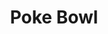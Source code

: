 ---
layout: place
title: "Poke Bowl"
permalink: /california/san-francisco/poke-bowl.html
stateAbbr: CA
stateName: California
cityName: San Francisco
place_id: ChIJlVVmTrp9j4ARsTCnpgaGtLE
photos:
  - name: >-
      places/ChIJlVVmTrp9j4ARsTCnpgaGtLE/photos/AeeoHcJWj6xIWFIJ9N_3PbGEXtcyrIeCHmmLHAnFbCWVZ2R0XIG42sReUyShczAa0cg7XYcDeyzROuc1yXHB3IekFhIHALb3B88RaF9n9Yhm0cFdwcoGCY1ovMgpHmh6ZBi2MEhuyDqCMXrpOrLoQfMnkkD0UPHjYfrvOn9kaXNs40MvRwdNMGyNiZy8zKyFyIX-QqLHFq0gNVYbu70PLROZYWk86Xl28c0QIrfYVPx5QNjVjjXS9vRuA-uPsLjWtBpDoNIFkAVNfZ-tqYZKtICtoe1iFYF62Vg6msqLSYJ457X1W7nmIP2xYNv84OAdm38JgISZR8yTykJsXlaIW8nXRUxgcSc-xDH_rAGAbkkFh-1N52I8UFPwGegB2vIEZGBgRuoLxqM9GL2PmKi8c43zWVZU0vNqwYWHSty-Vr8QSPxAXsH2
    widthPx: 4032
    heightPx: 3024
    authorAttributions:
      - displayName: Dan Quine
        uri: https://maps.google.com/maps/contrib/113764387738684455869
        photoUri: >-
          https://lh3.googleusercontent.com/a-/ALV-UjXHG3FRKU2FSgpvgjERKTBsFbrW6MEbDG_vIZfUrhw2F1mBQcoEZQ=s100-p-k-no-mo
    flagContentUri: >-
      https://www.google.com/local/imagery/report/?cb_client=maps_api_places.places_api&image_key=!1e10!2sCIHM0ogKEICAgID-0vHgrAE&hl=en-US
    googleMapsUri: >-
      https://www.google.com/maps/place//data=!3m4!1e2!3m2!1sCIHM0ogKEICAgID-0vHgrAE!2e10!4m2!3m1!1s0x808f7dba4e665595:0xb1b48606a6a730b1
  - name: >-
      places/ChIJlVVmTrp9j4ARsTCnpgaGtLE/photos/AeeoHcIC2S7v7ZuP46zhmRqPK-rNKZnbQYYEwurrqMVObw_RegyhjAoZhzR7ykX9vlfQz5xbaJHAfZ7BJsW9G5SArB4r3LjsY7V554J11ok8OyL6c7HMQnCy_pJlrWBjV3aXRBe0LobBMCX_VM-0kgDN28H3WNsNXH1qRn7aguRP88hdpfV9n3OnsV31FVl5vZWfcn_NEdG-MJlIgEqLjphbmYAhL5L9Z1lA_NynJ3I5bRCqc0qY8oByk2f0EZJSOQfszXoESzug5YHI9eYqfpgTAJNVs-QkwllHKAqR1-DJLaA8r4B7qYaYTKA_xzdYB_zFtkq4YLvNEZXXd5gpOFfJjuEKLSsKRgV6XjU33QJ8Lhu7eLlxTse5XGwv2Y_6vC0A6wlzYFCZ8pcfCCVnBPDk2kx9391khVkwYXmARXMkuhc
    widthPx: 3024
    heightPx: 4032
    authorAttributions:
      - displayName: Alex Anikin
        uri: https://maps.google.com/maps/contrib/114388505988284048088
        photoUri: >-
          https://lh3.googleusercontent.com/a-/ALV-UjXcE3o0hUEvZwVdVIGt6G4N9SNzROFz40FHE2oh5q5PttXlWosFrg=s100-p-k-no-mo
    flagContentUri: >-
      https://www.google.com/local/imagery/report/?cb_client=maps_api_places.places_api&image_key=!1e10!2sCIHM0ogKEICAgICX5d6SGg&hl=en-US
    googleMapsUri: >-
      https://www.google.com/maps/place//data=!3m4!1e2!3m2!1sCIHM0ogKEICAgICX5d6SGg!2e10!4m2!3m1!1s0x808f7dba4e665595:0xb1b48606a6a730b1
  - name: >-
      places/ChIJlVVmTrp9j4ARsTCnpgaGtLE/photos/AeeoHcKU3bYHr_UAgGvV8FP_wJ-dfN2c2cwVi2Ha1tcGTKNkMQmt3Vd-DdUC6EEwPEYpdhHEgjcGysh53M23UlpsQ0Tq4q8Kun6YmLaYvwedkbtzeICy9ePRQUfMwRknIvK1OMW7xEYn8rCEZiBBwvCaHFKqWcIKP4wymNumcwv1tVRL7Uuf-GGZU2nlBHHhRhkUQXdOIdTCgK1kEjF3zCUhkT9Gti5MlB0eD-5vWTReKviIZa8VwRIiGfmGtR2PNfxqO0CwMc9NpNl9fJWbyAyQUTbAWvrtCbLLt1gsyDxxjih8sEfVz23o95t2weJfiYhM6jOGtinPcUfShP_P47m9CDRB0-H-VBD_Ob9msKNvGW3wNNsTTJxEfbUr8vutxS4Ll5wNDbOFqEZLTEsAcKwjEp26FoMJrw6tdqgPd2B9wMsvFzaf
    widthPx: 3000
    heightPx: 4000
    authorAttributions:
      - displayName: AT
        uri: https://maps.google.com/maps/contrib/116905342198630885219
        photoUri: >-
          https://lh3.googleusercontent.com/a-/ALV-UjW-cDc_ZcKk077x-QgRgFJuz7kn63s-b1cduFlVfZBhAIauZjRr=s100-p-k-no-mo
    flagContentUri: >-
      https://www.google.com/local/imagery/report/?cb_client=maps_api_places.places_api&image_key=!1e10!2sCIHM0ogKEICAgIDzldaU7gE&hl=en-US
    googleMapsUri: >-
      https://www.google.com/maps/place//data=!3m4!1e2!3m2!1sCIHM0ogKEICAgIDzldaU7gE!2e10!4m2!3m1!1s0x808f7dba4e665595:0xb1b48606a6a730b1
  - name: >-
      places/ChIJlVVmTrp9j4ARsTCnpgaGtLE/photos/AeeoHcKk8xnz9eOE30z_h33NDi0YPkOBeAtuwlDB0XCVrVzzUjw3LBiIDXLD5Hw1X-vJwZU50x0pwMsSFttEXOwSb6Fkz46KYMcF-foGuP5KT0tuDXAp8PSNJ0lsm6VgxG0ydavosx57gVx_nkIkbqNBWxHjASEyRJMQ16jJv4gezyBB6QOLTHvgEEB8xUTRbZUm4RZtRBVu6wz1YgMtFGJ82MCkBF2Me7RbgVJ_JvJ4aRgwAZ9ZUBxkXaMcQ9u0HrfOZtH53yR2HnrQyTbThZKNmUTrFkP9RC5syfgA6cmr4Q_OVjlg6cguzW3zhK9Krfijz6HjuXceqwYsMVj_Vfy-vIQBQe41E46B1G8bfT-ufymXelHzJbhCAGEUidpO3nu9iMY9-U8WgWOOaAE3Hq8z36XH9SSZJV7AZHNUyp4ACXo
    widthPx: 4032
    heightPx: 3024
    authorAttributions:
      - displayName: Pravin Prakash
        uri: https://maps.google.com/maps/contrib/104315430881787977254
        photoUri: >-
          https://lh3.googleusercontent.com/a-/ALV-UjXk-eb43nqVCvISfBGp8h32myK1j6R0VbdcGj4B7Usd9Cnkh_qXBg=s100-p-k-no-mo
    flagContentUri: >-
      https://www.google.com/local/imagery/report/?cb_client=maps_api_places.places_api&image_key=!1e10!2sCIHM0ogKEICAgID42JSJaA&hl=en-US
    googleMapsUri: >-
      https://www.google.com/maps/place//data=!3m4!1e2!3m2!1sCIHM0ogKEICAgID42JSJaA!2e10!4m2!3m1!1s0x808f7dba4e665595:0xb1b48606a6a730b1
  - name: >-
      places/ChIJlVVmTrp9j4ARsTCnpgaGtLE/photos/AeeoHcJc1sfSTCZExvvAl_OOzP10W5T7do-V1k4-OrfWX_qfXq-AK0ityx_bKYUiECGDQ_PYNwjdfPA4j1YwU8qrGMX7Gqi4kdKTkJ1T0b4W_xjSrTgfn_0Mgj68VUWZxn8EZYvcaU3DFP3YOrCDp01DSaIehTuTTlQNOQ8jRQUsFHdYSNN8_IrlumnN3sZRP2p3026LzDsbr_ZoEEvDnrBxkhRGfhOacJ2oHe8lU9BThXma-LYOqKG8WmdFLX-RCipJ4IkGJt07CsCzEM6SLYJSCulvIT6Aqfw2AJ29xL0WQ3UK_40FUfm-a3Fu7q8IbU1btaYDGJweMUj1MA2QrdS0GtJVigtMJ_vGCc0KTXi6e3MCRX0R-XzSicgCQpbiOC9AmKwPPNiNb_CuPxFkYTLRyMvsxvxHQ7NF1c7jCd2PBYg-ig
    widthPx: 4032
    heightPx: 3024
    authorAttributions:
      - displayName: Jack Dales
        uri: https://maps.google.com/maps/contrib/118395134101543021253
        photoUri: >-
          https://lh3.googleusercontent.com/a-/ALV-UjUK0fRFlU-FAafjTPU-gvY22xPA9R99gFgjDDYNM41XT-lu1G7bQA=s100-p-k-no-mo
    flagContentUri: >-
      https://www.google.com/local/imagery/report/?cb_client=maps_api_places.places_api&image_key=!1e10!2sCIHM0ogKEICAgICGrcCsZA&hl=en-US
    googleMapsUri: >-
      https://www.google.com/maps/place//data=!3m4!1e2!3m2!1sCIHM0ogKEICAgICGrcCsZA!2e10!4m2!3m1!1s0x808f7dba4e665595:0xb1b48606a6a730b1
  - name: >-
      places/ChIJlVVmTrp9j4ARsTCnpgaGtLE/photos/AeeoHcKd7mWo3Bqb-kj3RJ798YwsmD1eLhT1N7eV6tZVa4YQfJNiSi-WXiV99jYkSnJ4AXq7BjeV46dgf97iPvQj29q_UaC5GdMDmnoUEDxb7IBETKJZKW8ZA7Yyp0QjAefl9a5Hivln9KPNbYjVvtmTSeJ8TOq-Rk1zneaScbHvNpCO5sSZeRd9d8WDf-s7lCf9Nxth4mvvwttnpfUzVEG_CDfiQaoisSS1BIVqsA6De3VRrFZtazZp5BP3s-Eda5X2i7yt0sZoWfv7Uenghex1fVHTDKEyMk-aXFuyBl_Ic48ErqqcADHwoPUmECVPCfnyr9lTafiFmTdLqdai7KVbbGgalrWJ22B1zY3o22l1UAAP_NucD2Z4ZDBVpdVkSzx_fVQT4DLX81V4y7H_4-8nVmuv9MgK_UujNxlsUQ07ioxzax4
    widthPx: 3024
    heightPx: 4032
    authorAttributions:
      - displayName: Geof “Chef Geof” Lambert
        uri: https://maps.google.com/maps/contrib/110701840119337188526
        photoUri: >-
          https://lh3.googleusercontent.com/a-/ALV-UjVWEACSgzZto5v4aB-lKRkYc7jysrY2iiPnp5e40AybOPYZAZc5Rw=s100-p-k-no-mo
    flagContentUri: >-
      https://www.google.com/local/imagery/report/?cb_client=maps_api_places.places_api&image_key=!1e10!2sCIHM0ogKEICAgIDh2-Sw4wE&hl=en-US
    googleMapsUri: >-
      https://www.google.com/maps/place//data=!3m4!1e2!3m2!1sCIHM0ogKEICAgIDh2-Sw4wE!2e10!4m2!3m1!1s0x808f7dba4e665595:0xb1b48606a6a730b1
  - name: >-
      places/ChIJlVVmTrp9j4ARsTCnpgaGtLE/photos/AeeoHcI4-mbD1NRNz2uE1KKiz0ymfVZUQnZCIaiO6SdKosYpyC-2AdoSflAdTuy_uMOohxPewTvZEf5ZTrawIviW2lBjQOpgklQeASBk5F_azUTHyZyPHSL-SfTEDMkqskX-0ij6wZZrMRUGNXQyx67OlnHMUGqpR4vbuJQSWLwcCTFe-ImwIx5Tv9C5YANb2G8CZWP87mTciRI73apL0uN-MwkrMcD-tgP8n0MfPGtdxjk_OC41roFeldg4Jan8bBtMGUnuL-7ockim8n3cCK59O_IlT3DwR68D4d91mBqIgMWresTWQV-QHmrFePwXj-XWd4yVdmRFewnF5upxhnmX2stlHGfZWfrxZK5i5F95R--EVP6pjxYtHnzgcQcNmvPpKcWqrewYr3DIZCJs2myeQTM-8W0AhwsbOTc1aFmaWo_liSg_
    widthPx: 3024
    heightPx: 4032
    authorAttributions:
      - displayName: Alex Anikin
        uri: https://maps.google.com/maps/contrib/114388505988284048088
        photoUri: >-
          https://lh3.googleusercontent.com/a-/ALV-UjXcE3o0hUEvZwVdVIGt6G4N9SNzROFz40FHE2oh5q5PttXlWosFrg=s100-p-k-no-mo
    flagContentUri: >-
      https://www.google.com/local/imagery/report/?cb_client=maps_api_places.places_api&image_key=!1e10!2sCIHM0ogKEICAgICX5d6S6gE&hl=en-US
    googleMapsUri: >-
      https://www.google.com/maps/place//data=!3m4!1e2!3m2!1sCIHM0ogKEICAgICX5d6S6gE!2e10!4m2!3m1!1s0x808f7dba4e665595:0xb1b48606a6a730b1
  - name: >-
      places/ChIJlVVmTrp9j4ARsTCnpgaGtLE/photos/AeeoHcIXHqVpLW-uBMk2S3Edet7DXo3-bclh6ADVNax_9-AjyYNIWax53l6zhtFShKjux2x1JdbbsZLtODT38XwbQDl3Nx0xjJ6R93tXGtKvTkEw1HfNH7r3ymYBIyBiTBSuaNYidQ7d1A5gzZjPwU3pTiIbu9zdU8tntCRp0d9e9nMpv9f0JkdM4iAmERH0YlfVqDg1uGStdzsXlIFgLeD84wOZuLPq9cKmhj5qnuK4M7Xa4MkQDHiJuJUGQYw7gK2qupqiVVD-jrk3PFNKEKzrB_BNYOZEx44AYc12OzLxl250TDb-euoPmDoXgR8zd4-WcDEIe7yGaORMG1DOtr71nX9hqGXaC9mI8zSr5WIS8AnSA8v_CxI2xdCOb_tUP-RWlFqLURVFsq_3iCi7VZ-mur7qnDS79-s7yASIhwuyxFnO15Q
    widthPx: 4160
    heightPx: 3120
    authorAttributions:
      - displayName: Paul Vescera
        uri: https://maps.google.com/maps/contrib/115701607717315957103
        photoUri: >-
          https://lh3.googleusercontent.com/a-/ALV-UjXDfL0g5fVp1rZ4Z_IlA6uaF_HCAvOaOETEPRp_3SPe4XRqdsfn=s100-p-k-no-mo
    flagContentUri: >-
      https://www.google.com/local/imagery/report/?cb_client=maps_api_places.places_api&image_key=!1e10!2sCIHM0ogKEICAgID4seuloAE&hl=en-US
    googleMapsUri: >-
      https://www.google.com/maps/place//data=!3m4!1e2!3m2!1sCIHM0ogKEICAgID4seuloAE!2e10!4m2!3m1!1s0x808f7dba4e665595:0xb1b48606a6a730b1
  - name: >-
      places/ChIJlVVmTrp9j4ARsTCnpgaGtLE/photos/AeeoHcJjFy4gLHQKp4VW2Dh7eHIVAHI69rN3U5crcSUT3Uh-k259bqP-7HiCjwwJCTj1kNchTz4zy0ygM_UAt_ve0bMhOjMjD3JwqFQu4BYrQvvROxyv8ocQ1CaeJjYRYO5PU5EsNAVDVIGT5Dr9VV0sc5hJY4tVH9oKUWxMoqmluxm9E1XyTXTBOdq0yNPtJKWpP-JPLW13WaKcRzqe0l6q3nxXymxrS47piZkw4si2H8mP_kfiuk5gpA4jyzAfArY1RG-9AdU_iglKbOQXfErFXWo_qzq_8hkz_I2zy2_06M1UIu79IFwrz2Vvj2g_DcmA1M55qGtpkJRWFJexiO_7Gr8g7bM84k4W09sQ9cKqhDCzqnZI_LlKF36hE2-aB9b-IpT5dQ9LEYcgN9pWQn7X2E4WM6fsVECbxT_iKsegFouy4MaS
    widthPx: 1080
    heightPx: 1920
    authorAttributions:
      - displayName: ku Man
        uri: https://maps.google.com/maps/contrib/110616194192911356124
        photoUri: >-
          https://lh3.googleusercontent.com/a/ACg8ocI7MBIp1NpghsvMGOAVVaRVa91p4a3fiN682xCf16XXrWhU-A=s100-p-k-no-mo
    flagContentUri: >-
      https://www.google.com/local/imagery/report/?cb_client=maps_api_places.places_api&image_key=!1e10!2sCIHM0ogKEICAgICkza3_qwE&hl=en-US
    googleMapsUri: >-
      https://www.google.com/maps/place//data=!3m4!1e2!3m2!1sCIHM0ogKEICAgICkza3_qwE!2e10!4m2!3m1!1s0x808f7dba4e665595:0xb1b48606a6a730b1
  - name: >-
      places/ChIJlVVmTrp9j4ARsTCnpgaGtLE/photos/AeeoHcK3WfgrRqyRq30xlFypT1ad6xcrPOw80aVxE0-8j3DzWeG4NBaAKecGWBkYJd2a6Md_U04P7L8A2t9Z4eahxQ_2pToDDN3AfPTFEWN7o0PlhpifxU9ie89O0_1fagDyu7I8CGx-hxkhldkVAPuJMC_Vb0rOF1eWAwCGUaFlpkNSdMqsJWAB_nzq5j5ioju_rSuwkWvqFzt2M_yweEkvkL2WKLDsTjvvsTf9tdwG_OdUbo51OBcGo6TAX8JAMgXzlRBnKF8JAhr6vAXb9ieYD7Zlqzc7drCQJ32laITYl77FAPVWkjAzhqLbzmU9_IhIx2QPGASuOorkHSdMuzT-QY9Ow_xLiYmm5ali_RnH8f85A3x2IcwyqweYqNq69hCMYvyaIXZ_qGVi4kEobXvvLwH_6aY_OS7-dmJfsTIH4-LQFA
    widthPx: 4032
    heightPx: 3024
    authorAttributions:
      - displayName: Pravin Prakash
        uri: https://maps.google.com/maps/contrib/104315430881787977254
        photoUri: >-
          https://lh3.googleusercontent.com/a-/ALV-UjXk-eb43nqVCvISfBGp8h32myK1j6R0VbdcGj4B7Usd9Cnkh_qXBg=s100-p-k-no-mo
    flagContentUri: >-
      https://www.google.com/local/imagery/report/?cb_client=maps_api_places.places_api&image_key=!1e10!2sCIHM0ogKEICAgID42MT6dw&hl=en-US
    googleMapsUri: >-
      https://www.google.com/maps/place//data=!3m4!1e2!3m2!1sCIHM0ogKEICAgID42MT6dw!2e10!4m2!3m1!1s0x808f7dba4e665595:0xb1b48606a6a730b1
address: 3251 20th Ave, San Francisco, CA 94132, USA
street: 3251 20th Ave
city: San Francisco
state: CA
zip: '94132'
country: USA
neighborhood: Stonestown
latitude: '37.728028'
longitude: '-122.476897'
accessibility_options:
  wheelchairAccessibleParking: true
  wheelchairAccessibleEntrance: true
  wheelchairAccessibleRestroom: true
  wheelchairAccessibleSeating: true
business_status: OPERATIONAL
name: Poke Bowl
google_maps_links:
  directionsUri: >-
    https://www.google.com/maps/dir//''/data=!4m7!4m6!1m1!4e2!1m2!1m1!1s0x808f7dba4e665595:0xb1b48606a6a730b1!3e0
  placeUri: https://maps.google.com/?cid=12805007003645063345
  writeAReviewUri: >-
    https://www.google.com/maps/place//data=!4m3!3m2!1s0x808f7dba4e665595:0xb1b48606a6a730b1!12e1
  reviewsUri: >-
    https://www.google.com/maps/place//data=!4m4!3m3!1s0x808f7dba4e665595:0xb1b48606a6a730b1!9m1!1b1
  photosUri: >-
    https://www.google.com/maps/place//data=!4m3!3m2!1s0x808f7dba4e665595:0xb1b48606a6a730b1!10e5
primary_type: American Restaurant
opening_hours:
  regular: null
  current: null
secondary_opening_hours:
  regular:
    weekdayDescriptions: null
    type: null
  current:
    weekdayDescriptions: null
    type: null
phone: null
price_level: null
price_range: null
rating: null
rating_count: 0
website: null
description: null
reviews: null
parking_options: null
payment_options: null
allow_dogs: null
curbside_pickup: null
delivery: null
dine_in: null
good_for_children: null
good_for_groups: null
good_for_sports: null
live_music: null
menu_for_children: null
outdoor_seating: null
reservable: null
restroom: null
serves_beer: null
serves_breakfast: null
serves_brunch: null
serves_cocktails: null
serves_coffee: null
serves_dinner: null
serves_dessert: null
serves_lunch: null
serves_vegetarian_food: null
serves_wine: null
takeout: null

---